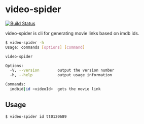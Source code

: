 # video-spider


[![Build Status](https://travis-ci.org/joemccann/dillinger.svg?branch=master)](https://travis-ci.org/joemccann/dillinger)

video-spider is cli for generating movie links based on imdb ids.

```sh
$ video-spider -h
Usage: commands [options] [command]

video-spider

Options:
  -V, --version        output the version number
  -h, --help           output usage information

Commands:
  imdbid|id <videoId>  gets the movie link 
```


 ## Usage
```sh
$ video-spider id tt0120689
```
